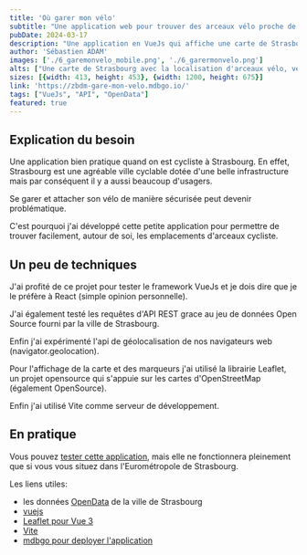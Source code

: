 ```yaml
---
title: 'Où garer mon vélo'
subtitle: "Une application web pour trouver des arceaux vélo proche de soi"
pubDate: 2024-03-17
description: "Une application en VueJs qui affiche une carte de Strasbourg avec des arceaux vélos proche de sa géolocalisation"
author: 'Sébastien ADAM'
images: ['./6_garemonvelo_mobile.png', './6_garermonvelo.png']
alts: ["Une carte de Strasbourg avec la localisation d'arceaux vélo, version mobile", "Une carte de Strasbourg avec la localisation d'arceaux vélo"]
sizes: [{width: 413, height: 453}, {width: 1200, height: 675}]
link: 'https://zbdm-gare-mon-velo.mdbgo.io/'
tags: ["VueJs", "API", "OpenData"]
featured: true
---
```


## Explication du besoin
Une application bien pratique quand on est cycliste à Strasbourg. En effet, Strasbourg est une agréable ville cyclable dotée d'une belle infrastructure mais par conséquent il y a aussi beaucoup d'usagers.

Se garer et attacher son vélo de manière sécurisée peut devenir problématique. 

C'est pourquoi j'ai développé cette petite application pour permettre de trouver facilement, autour de soi, les emplacements d'arceaux cycliste.

## Un peu de techniques

J'ai profité de ce projet pour tester le framework VueJs et je dois dire que je le préfère à React (simple opinion personnelle). 

J'ai également testé les requêtes d'API REST grace au jeu de données Open Source fourni par la ville de Strasbourg.

Enfin j'ai expérimenté l'api de géolocalisation de nos navigateurs web (navigator.geolocation).

Pour l'affichage de la carte et des marqueurs j'ai utilisé la librairie Leaflet, un projet opensource qui s'appuie sur les cartes d'OpenStreetMap (également OpenSource).

Enfin j'ai utilisé Vite comme serveur de développement. 

## En pratique

Vous pouvez [tester cette application](https://zbdm-gare-mon-velo.mdbgo.io/), mais elle ne fonctionnera pleinement que si vous vous situez dans l'Eurométropole de Strasbourg.


Les liens utiles:
- les données [OpenData](https://data.strasbourg.eu/pages/accueil/) de la ville de Strasbourg
- [vuejs](https://vuejs.org/)
- [Leaflet pour Vue 3](https://github.com/vue-leaflet/vue-leaflet)
- [Vite](https://vitejs.dev/)
- [mdbgo pour deployer l'application](https://mdbgo.com/)

